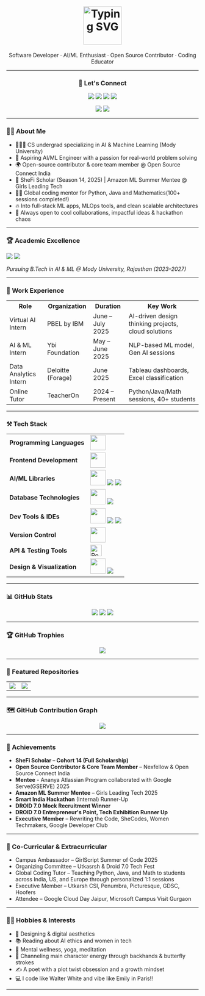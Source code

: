 <h1 align="center">
  <img src="https://readme-typing-svg.demolab.com?font=Fira+Code&weight=700&pause=1000&color=F779A1&center=true&vCenter=true&width=700&lines=Hey+there%2C+I'm+Riya+Sirohi+%F0%9F%91%8B;Techie+by+brain%2C+creative+by+heart.;A+Software+Developer+%F0%9F%92%BB;Aspiring+AI+%2F+ML+Engineer+%F0%9F%A7%A0;Let's+code+cool+things+together+%F0%9F%92%BB" alt="Typing SVG" height="100" />
</h1>


<p align="center">
Software Developer · AI/ML Enthusiast · Open Source Contributor · Coding Educator 
</p>


---
<h3 align="center">🔗 Let's Connect</h3>

<p align="center">
  <a href="https://github.com/riyasirohi25" style="text-decoration: none;" target="_blank">
    <img src="https://img.shields.io/badge/GitHub-111111?style=for-the-badge&logo=github&logoColor=white" />
  </a>
  <a href="https://www.linkedin.com/in/riyasirohi25/" style="text-decoration: none;" target="_blank">
    <img src="https://img.shields.io/badge/LinkedIn-111111?style=for-the-badge&logo=linkedin&logoColor=white" />
  </a>
  <a href="mailto:riyasirohi250405@gmail.com" style="text-decoration: none;">
    <img src="https://img.shields.io/badge/Personal%20Email-111111?style=for-the-badge&logo=gmail&logoColor=white" />
  </a>
  <a href="mailto:riyasirohi23.set@modyuniversity.ac.in" style="text-decoration: none;">
    <img src="https://img.shields.io/badge/College%20Email-111111?style=for-the-badge&logo=gmail&logoColor=white" />
  </a>
</p>

<p align="center">
  <a href="https://leetcode.com/u/riyasirohi7/" style="text-decoration: none;" target="_blank">
    <img src="https://img.shields.io/badge/LeetCode-111111?style=for-the-badge&logo=leetcode&logoColor=white" />
  </a>
  <a href="https://www.naukri.com/code360/profile/01de1d3a-1136-46b2-961a-20c30979cc71" style="text-decoration: none;" target="_blank">
    <img src="https://img.shields.io/badge/Coding Ninjas-111111?style=for-the-badge&logo=codeforces&logoColor=white" />
  </a>
</p>


---

### 👩‍💻 About Me

- 👩🏻‍🎓 CS undergrad specializing in AI & Machine Learning (Mody University)
- 🧠 Aspiring AI/ML Engineer with a passion for real-world problem solving
- 🌍 Open-source contributor & core team member @ Open Source Connect India
- 🌟 SheFi Scholar (Season 14, 2025) | Amazon ML Summer Mentee @ Girls Leading Tech
- 👩‍🏫 Global coding mentor for Python, Java and Mathematics(100+ sessions completed!)
- 🔥 Into full-stack ML apps, MLOps tools, and clean scalable architectures
- 🤝 Always open to cool collaborations, impactful ideas & hackathon chaos


---

<h3 align="left">🏆 Academic Excellence</h3>

<p align="left">
  <img src="https://img.shields.io/badge/CGPA-9.59%2F10.00-eecbd6?style=for-the-badge&logo=gradle&logoColor=white"/>
  <img src="https://img.shields.io/badge/Top%20Performer%20%F0%9F%8F%86-Semester%204%2F8-dec3c3?style=for-the-badge"/>
</p>



<p align="left">
  <i>Pursuing B.Tech in AI & ML @ Mody University, Rajasthan (2023–2027)</i>
</p>

---
### 💼 Work Experience
<table>
  <tr>
    <th>Role</th>
    <th>Organization</th>
    <th>Duration</th>
    <th>Key Work</th>
  </tr>
  <tr>
    <td>Virtual AI Intern</td>
    <td>PBEL by IBM</td>
    <td>June – July 2025</td>
    <td>AI-driven design thinking projects, cloud solutions</td>
  </tr>
  <tr>
    <td>AI & ML Intern</td>
    <td>Ybi Foundation</td>
    <td>May – June 2025</td>
    <td>NLP-based ML model, Gen AI sessions</td>
  </tr>
  <tr>
    <td>Data Analytics Intern</td>
    <td>Deloitte (Forage)</td>
    <td>June 2025</td>
    <td>Tableau dashboards, Excel classification</td>
  </tr>
  <tr>
    <td>Online Tutor</td>
    <td>TeacherOn</td>
    <td>2024 – Present</td>
    <td>Python/Java/Math sessions, 40+ students</td>
  </tr>
</table>

---
### ⚒️ Tech Stack 

<table>
  <tr>
    <td><b>Programming Languages</b></td>
    <td>
      <img src="https://skillicons.dev/icons?i=python,java,cpp,c" height="40"/>
    </td>
  </tr>
  <tr>
    <td><b>Frontend Development</b></td>
    <td>
      <img src="https://skillicons.dev/icons?i=html,css,js" height="40"/>
    </td>
  </tr>
  <tr>
    <td><b>AI/ML Libraries</b></td>
    <td>
      <img src="https://skillicons.dev/icons?i=python,sklearn" height="40"/>
      <img src="https://img.shields.io/badge/Numpy-white?style=for-the-badge&logo=numpy&logoColor=blue"/>
      <img src="https://img.shields.io/badge/Pandas-white?style=for-the-badge&logo=pandas&logoColor=black"/>
    </td>
  </tr>
  <tr>
    <td><b>Database Technologies</b></td>
    <td>
      <img src="https://skillicons.dev/icons?i=mysql" height="40"/>
      <img src="https://img.shields.io/badge/Oracle-white?style=for-the-badge&logo=oracle&logoColor=black"/>
    </td>
  </tr>
  <tr>
    <td><b>Dev Tools & IDEs</b></td>
    <td>
      <img src="https://skillicons.dev/icons?i=vscode,visualstudio,pycharm,eclipse" height="40"/>
      <img src="https://img.shields.io/badge/Jupyter-white?style=for-the-badge&logo=jupyter&logoColor=black"/>
      <img src="https://img.shields.io/badge/CodeBlocks-white?style=for-the-badge&logo=codeblocks&logoColor=black"/>
    </td>
  </tr>
  <tr>
    <td><b>Version Control</b></td>
    <td>
      <img src="https://skillicons.dev/icons?i=git,github" height="40"/>
    </td>
  </tr>
  <tr>
  <td><b>API & Testing Tools</b></td>
  <td>
    <img src="https://cdn.jsdelivr.net/gh/devicons/devicon/icons/postman/postman-original.svg" height="30" alt="Postman"/>
  </td>
  </tr>
  <tr>
    <td><b>Design & Visualization</b></td>
    <td>
      <img src="https://skillicons.dev/icons?i=figma,notion" height="40"/> 
      <img src="https://img.shields.io/badge/Tableau-white?style=for-the-badge&logo=Tableau&logoColor=black"/>
    </td>
  </tr>
</table>



---
### 📊 GitHub Stats

<p align="center">
  <img src="https://github-readme-stats.vercel.app/api?username=riyasirohi25&show_icons=true&theme=radical&count_private=true" />
  <img src="https://github-readme-streak-stats.herokuapp.com?user=riyasirohi25&theme=radical" />
  <img src="https://github-readme-stats.vercel.app/api/top-langs/?username=riyasirohi25&layout=compact&theme=radical" />
</p>

---

### 🏆 GitHub Trophies
<p align="center">
  <img src="https://github-profile-trophy.vercel.app/?username=riyasirohi&theme=radical&no-bg=true&no-frame=true" />
</p>

---
### 📌 Featured Repositories

<div align="center">
  <table>
    <tr>
      <td>
        <a href="https://github.com/riyasirohi25/Sink-or-Survive-Watson-Knows-Who-Lives">
          <img src="https://github-readme-stats.vercel.app/api/pin/?username=riyasirohi25&repo=Sink-or-Survive-Watson-Knows-Who-Lives&theme=radical" />
        </a>
      </td>
      <td>
        <a href="https://github.com/riyasirohi25/expense-fraud-detector">
          <img src="https://github-readme-stats.vercel.app/api/pin/?username=riyasirohi25&repo=expense-fraud-detector&theme=radical" />
        </a>
      </td>
    </tr>
  </table>
</div>


</div>


---

### 🗺️ GitHub Contribution Graph

<p align="center">
  <img src="https://github-readme-activity-graph.vercel.app/graph?username=riyasirohi25&theme=react-dark" />
</p>

---

### 🌟 Achievements

- **SheFi Scholar – Cohort 14 (Full Scholarship)**
- **Open Source Contributor & Core Team Member** – Nexfellow & Open Source Connect India
- **Mentee** - Ananya Atlassian Program collaborated with Google Serve(GSERVE) 2025
- **Amazon ML Summer Mentee** – Girls Leading Tech 2025
- **Smart India Hackathon** (Internal) Runner-Up
- **DROID 7.0 Mock Recruitment Winner**
- **DROID 7.0 Entrepreneur's Point, Tech Exhibition Runner Up**
- **Executive Member** – Rewriting the Code, SheCodes, Women Techmakers, Google Developer Club

---

### 🌟 Co-Curricular & Extracurricular

- Campus Ambassador – GirlScript Summer of Code 2025
- Organizing Committee – Utkasrsh & Droid 7.0 Tech Fest
- Global Coding Tutor – Teaching Python, Java, and Math to students across India, US, and Europe through personalized 1:1 sessions
- Executive Member – Utkarsh CSI, Penumbra, Picturesque, GDSC, Hoofers
- Attendee – Google Cloud Day Jaipur, Microsoft Campus Visit Gurgaon

---

### 🧘‍♀️ Hobbies & Interests

- 🎨 Designing & digital aesthetics  
- 📚 Reading about AI ethics and women in tech  
- 🧘 Mental wellness, yoga, meditation  
- 🏸 Channeling main character energy through backhands & butterfly strokes  
- ✍️ A poet with a plot twist obsession and a growth mindset  
- 💻 I code like Walter White and vibe like Emily in Paris!!

---



